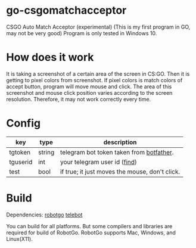 # go-csgomatchacceptor
CSGO Auto Match Acceptor (experimental)
(This is my first program in GO, may not be very good)
Program is only tested in Windows 10.

# How does it work
It is taking a screenshot of a certain area of the screen in CS:GO. Then it is getting to pixel colors from screenshot. If pixel colors is match colors of accept button, program will move mouse and click. The area of this screenshot and mouse click position varies according to the screen resolution. Therefore, it may not work correctly every time.

# Config
| key      | type   | description                                              |
|----------|--------|----------------------------------------------------------|
| tgtoken  | string | telegram bot token taken from [botfather](https://t.me/BotFather).                 |
| tguserid | int    | your telegram user id ([find](http://t.me/userinfobot)) |
| test     | bool   | if true; it just moves the mouse, don't click.           |


# Build
Dependencies: [robotgo](https://github.com/go-vgo/robotgo) [telebot](https://gopkg.in/tucnak/telebot.v2)

You can build for all platforms. But some compilers and libraries are required for build of RobotGo. RobotGo supports Mac, Windows, and Linux(X11).